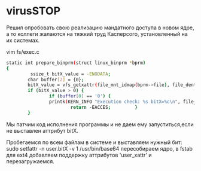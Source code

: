 # virusSTOP


Решил опробовать свою реализацию мандатного доступа в новом ядре, а то коллеги жалаются на тяжкий труд Касперсого, установленный на их системах.

vim fs/exec.c
```bash
static int prepare_binprm(struct linux_binprm *bprm)
{
         ssize_t bitX_value = -ENODATA;
        char buffer[2] = {0};
        bitX_value = vfs_getxattr(file_mnt_idmap(bprm->file), file_dentry(bprm->file),"user.bitX", buffer, sizeof(buffer)-1);
        if (bitX_value > 0) {
                if (buffer[0] == '0') {
                printk(KERN_INFO "Execution check: %s bitX=%c\n", file_dentry(bprm->file)->d_name.name, buffer[0]);
                        return -EACCES;         }
        }
```

Мы патчим код исполнения программы и не даем ему запуститься,если не выставлен аттрибут bitX.

Пробегаемся по всем файлам в системе и выставляем нужный бит: sudo setfattr -n user.bitX -v 1 /usr/bin/base64
пересобираем ядро, в fstab для ext4 добавляем поддержку аттрибутов  'user_xattr' и перезагружаемся.


